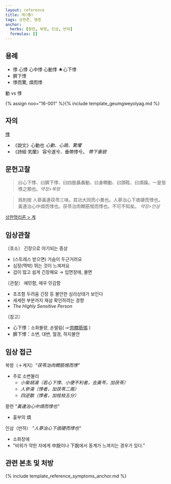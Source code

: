 ```yaml
---
layout: reference
title: 계(悸)
tags: 상한론, 병증
anchor:
  herbs: [황련, 복령, 인삼, 반하]
  formulas: []
---
```



## 용례

* 悸 心悸 心中悸 心動悸 ★心下悸
* 臍下悸
* 悸而驚, 煩而悸

動 vs 悸

{% assign noo="16-001" %}{% include template_geumgweyolyag.md %}

## 자의

[悸](https://ctext.org/dictionary.pl?if=en&char=悸)
* 《說文》心動也 _心動、心跳、驚懼_
* 《詩經·芄蘭》 容兮遂兮、垂帶悸兮。 _帶下垂貌_

## 문헌고찰

> 曰心下悸、曰臍下悸、曰四肢聶聶動、曰身瞤動、曰頭眩、曰煩躁。一是皆悸之類也。_약징>복령_

> 爲則按 人蔘黃連茯苓三味。其功大同而小異也。人蔘治心下痞硬而悸也。黃連治心中煩而悸也。茯苓治肉瞤筋惕而悸也。不可不知矣。 _약징>인삼_

[상한명리론 > 계]({{site.baseurl}}/reference/Books/Etc/상한명리론#계)

## 임상관찰

〔호소〕 긴장으로 야기되는 증상
* (스트레스 받으면) 가슴이 두근거려요
* 심장(맥박) 뛰는 것이 느껴져요
* 겁이 많고 쉽게 긴장해요 → 입면장애, 불면

〔관찰〕 예민함, 매우 민감함
* 초조함 두려움 긴장 등 불안한 심리상태가 보인다
* 세세한 부분까지 재삼 확인하려는 경향
* _The Highly Sensitive Person_

〔참고〕
* 心下悸：소화불량, 손떨림( ☞[肉瞤筋惕]( {{site.sympurl}}/육순근척 ) )
* 臍下悸：소변, 대변, 월경, 하지불안

## 임상 접근

복령（＋계지）_"茯苓治肉瞤筋惕而悸"_
* 주로 소변불리
  - _小柴胡湯（若心下悸、小便不利者，去黃芩，加茯苓）_
  - _人參湯（悸者，加茯苓二兩）_
  - _四逆散（悸者，加桂枝五分）_

황련 _"黃連治心中煩而悸也"_
* 흉부의 煩

인삼（반하） _"人蔘治心下痞硬而悸也"_
* 소화장애
* "비위가 약한 자에게 中脘이나 下脘에서 동계가 느껴지는 경우가 있다."

## 관련 본초 및 처방


{% include template_reference_symptoms_anchor.md %}
